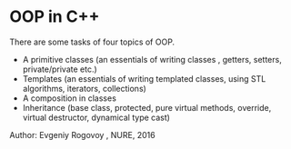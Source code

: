 # OOP in C++

There are some tasks of four topics of OOP.

- A primitive classes (an essentials of writing classes , getters, setters, private/private etc.)
- Templates (an essentials of writing templated classes, using STL algorithms, iterators, collections)
- A composition in classes
- Inheritance (base class, protected, pure virtual methods, override, virtual destructor, dynamical type cast) 

Author: Evgeniy Rogovoy , NURE, 2016